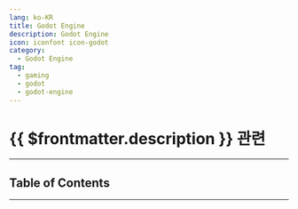 ```yaml
---
lang: ko-KR
title: Godot Engine
description: Godot Engine
icon: iconfont icon-godot
category:
  - Godot Engine
tag:
  - gaming
  - godot
  - godot-engine
---
```


# {{ $frontmatter.description }} 관련

<ShieldsGroup logos="godotengine"/>

---

## Table of Contents

<ToCLocal basePath="/programming/gd/" />

---

<TagLinks />